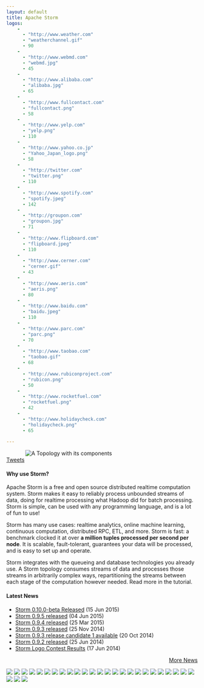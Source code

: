 ```yaml
---
layout: default
title: Apache Storm
logos:
    - 
      - "http://www.weather.com"
      - "weatherchannel.gif"
      - 90  
    - 
      - "http://www.webmd.com"
      - "webmd.jpg"
      - 45  
    - 
      - "http://www.alibaba.com"
      - "alibaba.jpg"
      - 65
    - 
      - "http://www.fullcontact.com"
      - "fullcontact.png"
      - 58
    - 
      - "http://www.yelp.com"
      - "yelp.png"
      - 110   
    -
      - "http://www.yahoo.co.jp"
      - "Yahoo_Japan_logo.png"
      - 58
    - 
      - "http://twitter.com"
      - "twitter.png"
      - 110
    - 
      - "http://www.spotify.com"
      - "spotify.jpeg"
      - 142
    - 
      - "http://groupon.com"
      - "groupon.jpg"
      - 71
    - 
      - "http://www.flipboard.com"
      - "flipboard.jpeg"
      - 110  
    - 
      - "http://www.cerner.com"
      - "cerner.gif"
      - 43
    - 
      - "http://www.aeris.com"
      - "aeris.png"
      - 80  
    - 
      - "http://www.baidu.com"
      - "baidu.jpeg"
      - 110  
    - 
      - "http://www.parc.com"
      - "parc.png"
      - 70  
    - 
      - "http://www.taobao.com"
      - "taobao.gif"
      - 68
    - 
      - "http://www.rubiconproject.com"
      - "rubicon.png"
      - 50
    - 
      - "http://www.rocketfuel.com"
      - "rocketfuel.png"
      - 42
    - 
      - "http://www.holidaycheck.com"
      - "holidaycheck.png"
      - 65  
      
---
```


<div class="content">
  <div class="container-fluid">
      <div class="row">
          <div class="col-md-8">
              <img src="images/storm-flow.png" class="img-responsive" title="A Topology with its components" style="padding-left: 50px;" />
                <map name="topo">
                    <area shape="rect" href="" coords="60,150,120,210" title="Spout 1">
                    <area shape="rect" href="" coords="60,275,120,335" title="Spout 2">
                    <area shape="rect" href="" coords="385,275,445,335" title="bolt 3">
                    <area shape="rect" href="" coords="385,140,445,200" title="bolt 2">
                    <area shape="rect" href="" coords="385,15,445,75" title="bolt 1">
                    <area shape="rect" href="" coords="715,275,775,335" title="bolt 5">
                    <area shape="rect" href="" coords="695,75,755,135" title="bolt 4">
                </map>
            </div>
            <div class="col-md-4">
                <div class="box-info" id="twitter_widget">
                <!-- <h4>Tweets by @ApacheStorm</h4> -->
                    <a 
                        class="twitter-timeline" 
                        href="https://twitter.com/ApacheStorm" 
                        data-widget-id="610710246395265024">Tweets
                    </a>
                    <script>!function(d,s,id){
                        var js,fjs=d.getElementsByTagName(s)[0],p=/^http:/.test(d.location)?'http':'https';if(!d.getElementById(id)){js=d.createElement(s);js.id=id;js.src=p+"://platform.twitter.com/widgets.js";fjs.parentNode.insertBefore(js,fjs);}}(document,"script","twitter-wjs");
                        isMobile();
                    </script>                   
                </div>
            </div>
        </div>
        <div class="row">
          <div class="col-md-8">
              <div class="box-primary">
                    <h4>Why use Storm?</h4>
                  <p>Apache Storm is a free and open source distributed realtime computation system. Storm makes it easy to reliably process unbounded streams of data, doing for realtime processing what Hadoop did for batch processing. Storm is simple, can be used with any programming language, and is a lot of fun to use!</p>
                    <p>Storm has many use cases: realtime analytics, online machine learning, continuous computation, distributed RPC, ETL, and more. Storm is fast: a benchmark clocked it at over <strong>a million tuples processed per second per node</strong>. It is scalable, fault-tolerant, guarantees your data will be processed, and is easy to set up and operate.</p>
                    <p>Storm integrates with the queueing and database technologies you already use. A Storm topology consumes streams of data and processes those streams in arbitrarily complex ways, repartitioning the streams between each stage of the computation however needed. Read more in the tutorial.</p>
                </div>
            </div>
            <div class="col-md-4">
              <div class="box-warning">
                  <h4>Latest News</h4>
                    <ul class="latest-news">
                        <li><a href="/news/storm0100-beta-released.html">Storm 0.10.0-beta Released</a> <span class="small">(15 Jun 2015)</span></li>
                        <li><a href="/news/storm095-released.html">Storm 0.9.5 released</a> <span class="small">(04 Jun 2015)</span></li>
                        <li><a href="/news/storm094-released.html">Storm 0.9.4 released</a> <span class="small">(25 Mar 2015)</span></li>
                        <li><a href="/news/storm093-released.html">Storm 0.9.3 released</a> <span class="small">(25 Nov 2014)</span></li>
                        <li><a href="/news/storm093-release-candidate.html">Storm 0.9.3 release candidate 1 available</a> <span class="small">(20 Oct 2014)</span></li>
                        <li><a href="/news/contest-results.html">Storm 0.9.2 released</a> <span class="small">(25 Jun 2014)</span></li>
                        <li><a href="/news/round1-results.html">Storm Logo Contest Results</a> <span class="small">(17 Jun 2014)</span></li>
                    </ul>
                    <p align="right"><a href="/news/storm0100-beta-released.html" class="btn-std">More News</a></p>
                </div>
            </div>
        </div>
        <div class="row">
          <div class="col-md-12">
              <div id="owl-example" class="owl-carousel">
                    <img src="images/logos/yahoo.png" class="img-responsive">
                    <img src="images/logos/twitter.jpg" class="img-responsive">
                    <img src="images/logos/spotify.jpg" class="img-responsive">
                    <img src="images/logos/yahoo-japan.jpg" class="img-responsive">
                    <img src="images/logos/yelp.jpg" class="img-responsive">
                    <img src="images/logos/flipboard.jpg" class="img-responsive">
                    <img src="images/logos/ooyala.jpg" class="img-responsive">
                    <img src="images/logos/groupon.jpg" class="img-responsive">
                    <img src="images/logos/parc.png" class="img-responsive">
                    <img src="images/logos/alibaba.jpg" class="img-responsive">
                    <img src="images/logos/bai.jpg" class="img-responsive">
                    <img src="images/logos/cerner.jpg" class="img-responsive">
                    <img src="images/logos/fullcontact.jpg" class="img-responsive">
                    <img src="images/logos/health-market-science.jpg" class="img-responsive">
                    <img src="images/logos/infochimp.jpg" class="img-responsive">
                    <img src="images/logos/klout.jpg" class="img-responsive">
                    <img src="images/logos/loggly.jpg" class="img-responsive">
                    <img src="images/logos/premise.jpg" class="img-responsive">
                    <img src="images/logos/qiy.jpg" class="img-responsive">
                    <img src="images/logos/quicklizard.jpg" class="img-responsive">
                    <img src="images/logos/rocketfuel.jpg" class="img-responsive">
                    <img src="images/logos/rubicon.jpg" class="img-responsive">
                    <img src="images/logos/spider.jpg" class="img-responsive">
                    <img src="images/logos/taobao.jpg" class="img-responsive">
                    <img src="images/logos/the-weather-channel.jpg" class="img-responsive">
                    <img src="images/logos/verisign.jpg" class="img-responsive">
                    <img src="images/logos/webmd.jpg" class="img-responsive">
                    <img src="images/logos/wego.jpg" class="img-responsive">
                </div>
            </div>
        </div>
    </div>
</div>

